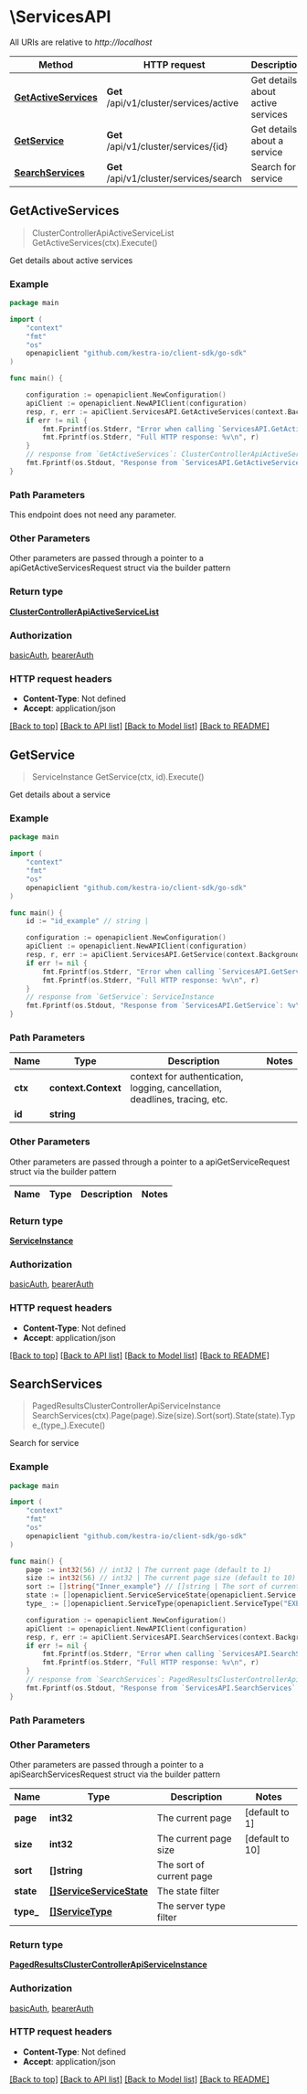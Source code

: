 # \ServicesAPI

All URIs are relative to *http://localhost*

Method | HTTP request | Description
------------- | ------------- | -------------
[**GetActiveServices**](ServicesAPI.md#GetActiveServices) | **Get** /api/v1/cluster/services/active | Get details about active services
[**GetService**](ServicesAPI.md#GetService) | **Get** /api/v1/cluster/services/{id} | Get details about a service
[**SearchServices**](ServicesAPI.md#SearchServices) | **Get** /api/v1/cluster/services/search | Search for service



## GetActiveServices

> ClusterControllerApiActiveServiceList GetActiveServices(ctx).Execute()

Get details about active services

### Example

```go
package main

import (
	"context"
	"fmt"
	"os"
	openapiclient "github.com/kestra-io/client-sdk/go-sdk"
)

func main() {

	configuration := openapiclient.NewConfiguration()
	apiClient := openapiclient.NewAPIClient(configuration)
	resp, r, err := apiClient.ServicesAPI.GetActiveServices(context.Background()).Execute()
	if err != nil {
		fmt.Fprintf(os.Stderr, "Error when calling `ServicesAPI.GetActiveServices``: %v\n", err)
		fmt.Fprintf(os.Stderr, "Full HTTP response: %v\n", r)
	}
	// response from `GetActiveServices`: ClusterControllerApiActiveServiceList
	fmt.Fprintf(os.Stdout, "Response from `ServicesAPI.GetActiveServices`: %v\n", resp)
}
```

### Path Parameters

This endpoint does not need any parameter.

### Other Parameters

Other parameters are passed through a pointer to a apiGetActiveServicesRequest struct via the builder pattern


### Return type

[**ClusterControllerApiActiveServiceList**](ClusterControllerApiActiveServiceList.md)

### Authorization

[basicAuth](../README.md#basicAuth), [bearerAuth](../README.md#bearerAuth)

### HTTP request headers

- **Content-Type**: Not defined
- **Accept**: application/json

[[Back to top]](#) [[Back to API list]](../README.md#documentation-for-api-endpoints)
[[Back to Model list]](../README.md#documentation-for-models)
[[Back to README]](../README.md)


## GetService

> ServiceInstance GetService(ctx, id).Execute()

Get details about a service

### Example

```go
package main

import (
	"context"
	"fmt"
	"os"
	openapiclient "github.com/kestra-io/client-sdk/go-sdk"
)

func main() {
	id := "id_example" // string | 

	configuration := openapiclient.NewConfiguration()
	apiClient := openapiclient.NewAPIClient(configuration)
	resp, r, err := apiClient.ServicesAPI.GetService(context.Background(), id).Execute()
	if err != nil {
		fmt.Fprintf(os.Stderr, "Error when calling `ServicesAPI.GetService``: %v\n", err)
		fmt.Fprintf(os.Stderr, "Full HTTP response: %v\n", r)
	}
	// response from `GetService`: ServiceInstance
	fmt.Fprintf(os.Stdout, "Response from `ServicesAPI.GetService`: %v\n", resp)
}
```

### Path Parameters


Name | Type | Description  | Notes
------------- | ------------- | ------------- | -------------
**ctx** | **context.Context** | context for authentication, logging, cancellation, deadlines, tracing, etc.
**id** | **string** |  | 

### Other Parameters

Other parameters are passed through a pointer to a apiGetServiceRequest struct via the builder pattern


Name | Type | Description  | Notes
------------- | ------------- | ------------- | -------------


### Return type

[**ServiceInstance**](ServiceInstance.md)

### Authorization

[basicAuth](../README.md#basicAuth), [bearerAuth](../README.md#bearerAuth)

### HTTP request headers

- **Content-Type**: Not defined
- **Accept**: application/json

[[Back to top]](#) [[Back to API list]](../README.md#documentation-for-api-endpoints)
[[Back to Model list]](../README.md#documentation-for-models)
[[Back to README]](../README.md)


## SearchServices

> PagedResultsClusterControllerApiServiceInstance SearchServices(ctx).Page(page).Size(size).Sort(sort).State(state).Type_(type_).Execute()

Search for service

### Example

```go
package main

import (
	"context"
	"fmt"
	"os"
	openapiclient "github.com/kestra-io/client-sdk/go-sdk"
)

func main() {
	page := int32(56) // int32 | The current page (default to 1)
	size := int32(56) // int32 | The current page size (default to 10)
	sort := []string{"Inner_example"} // []string | The sort of current page (optional)
	state := []openapiclient.ServiceServiceState{openapiclient.Service.ServiceState("CREATED")} // []ServiceServiceState | The state filter (optional)
	type_ := []openapiclient.ServiceType{openapiclient.ServiceType("EXECUTOR")} // []ServiceType | The server type filter (optional)

	configuration := openapiclient.NewConfiguration()
	apiClient := openapiclient.NewAPIClient(configuration)
	resp, r, err := apiClient.ServicesAPI.SearchServices(context.Background()).Page(page).Size(size).Sort(sort).State(state).Type_(type_).Execute()
	if err != nil {
		fmt.Fprintf(os.Stderr, "Error when calling `ServicesAPI.SearchServices``: %v\n", err)
		fmt.Fprintf(os.Stderr, "Full HTTP response: %v\n", r)
	}
	// response from `SearchServices`: PagedResultsClusterControllerApiServiceInstance
	fmt.Fprintf(os.Stdout, "Response from `ServicesAPI.SearchServices`: %v\n", resp)
}
```

### Path Parameters



### Other Parameters

Other parameters are passed through a pointer to a apiSearchServicesRequest struct via the builder pattern


Name | Type | Description  | Notes
------------- | ------------- | ------------- | -------------
 **page** | **int32** | The current page | [default to 1]
 **size** | **int32** | The current page size | [default to 10]
 **sort** | **[]string** | The sort of current page | 
 **state** | [**[]ServiceServiceState**](ServiceServiceState.md) | The state filter | 
 **type_** | [**[]ServiceType**](ServiceType.md) | The server type filter | 

### Return type

[**PagedResultsClusterControllerApiServiceInstance**](PagedResultsClusterControllerApiServiceInstance.md)

### Authorization

[basicAuth](../README.md#basicAuth), [bearerAuth](../README.md#bearerAuth)

### HTTP request headers

- **Content-Type**: Not defined
- **Accept**: application/json

[[Back to top]](#) [[Back to API list]](../README.md#documentation-for-api-endpoints)
[[Back to Model list]](../README.md#documentation-for-models)
[[Back to README]](../README.md)

